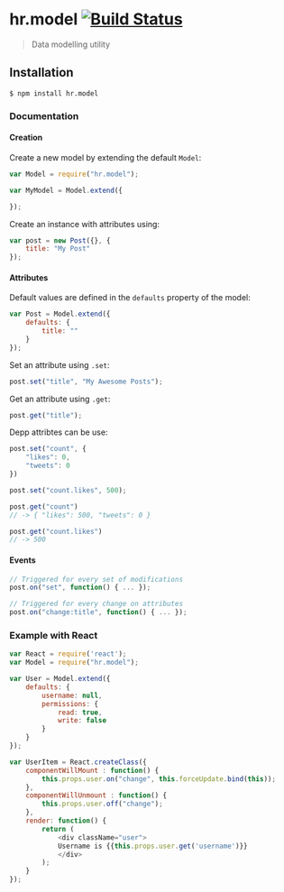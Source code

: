 hr.model [![Build Status](https://travis-ci.org/HappyRhino/hr.model.png?branch=master)](https://travis-ci.org/HappyRhino/hr.model)
=============================

> Data modelling utility

## Installation

```
$ npm install hr.model
```

### Documentation

#### Creation

Create a new model by extending the default `Model`:

```js
var Model = require("hr.model");

var MyModel = Model.extend({

});
```

Create an instance with attributes using:

```js
var post = new Post({}, {
    title: "My Post"
});
```

#### Attributes

Default values are defined in the `defaults` property of the model:

```js
var Post = Model.extend({
    defaults: {
        title: ""
    }
});
```

Set an attribute using `.set`:

```js
post.set("title", "My Awesome Posts");
```

Get an attribute using `.get`:

```js
post.get("title");
```

Depp attribtes can be use:

```js
post.set("count", {
    "likes": 0,
    "tweets": 0
})

post.set("count.likes", 500);

post.get("count")
// -> { "likes": 500, "tweets": 0 }

post.get("count.likes")
// -> 500
```

#### Events

```js
// Triggered for every set of modifications
post.on("set", function() { ... });

// Triggered for every change on attributes
post.on("change:title", function() { ... });
```

### Example with React

```js
var React = require('react');
var Model = require("hr.model");

var User = Model.extend({
    defaults: {
        username: null,
        permissions: {
            read: true,
            write: false
        }
    }
});

var UserItem = React.createClass({
    componentWillMount : function() {
        this.props.user.on("change", this.forceUpdate.bind(this));
    },
    componentWillUnmount : function() {
        this.props.user.off("change");
    },
    render: function() {
        return (
            <div className="user">
            Username is {{this.props.user.get('username')}}
            </div>
        );
    }
});
```
